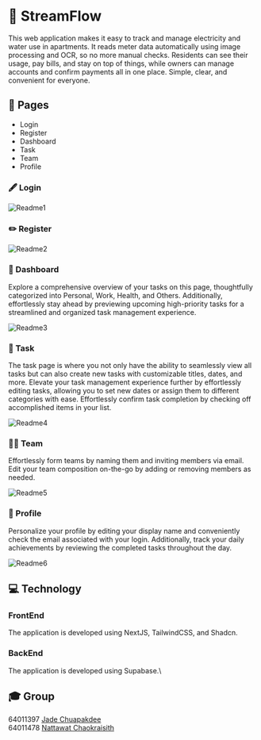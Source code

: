 # 📝 StreamFlow

This web application makes it easy to track and manage electricity and water use in apartments. It reads meter data automatically using image processing and OCR, so no more manual checks. Residents can see their usage, pay bills, and stay on top of things, while owners can manage accounts and confirm payments all in one place. Simple, clear, and convenient for everyone.

## 📄 Pages
- Login
- Register
- Dashboard
- Task
- Team
- Profile

### 🖋️ Login
![Readme1](https://github.com/NattawatC/checkit/assets/90686843/e404169b-d56f-428f-9211-87ac16828b3e.png)

### ✏️ Register
![Readme2](https://github.com/NattawatC/checkit/assets/90686843/b8f26bef-dab8-4c56-85b4-5af8388d92a0.png)


### 📌 Dashboard
Explore a comprehensive overview of your tasks on this page, thoughtfully categorized into Personal, Work, Health, and Others. Additionally, effortlessly stay ahead by previewing upcoming high-priority tasks for a streamlined and organized task management experience.

![Readme3](https://github.com/NattawatC/checkit/assets/90686843/b495d8e2-c085-4aaf-8a15-58742515c22f.png)



### 📝 Task
The task page is where you not only have the ability to seamlessly view all tasks but can also create new tasks with customizable titles, dates, and more. Elevate your task management experience further by effortlessly editing tasks, allowing you to set new dates or assign them to different categories with ease. Effortlessly confirm task completion by checking off accomplished items in your list.

![Readme4](https://github.com/NattawatC/checkit/assets/90686843/d3eaf93c-7a3b-46ff-ac44-4794d447c211.png)



### 🤝🏻 Team
Effortlessly form teams by naming them and inviting members via email. Edit your team composition on-the-go by adding or removing members as needed.

![Readme5](https://github.com/NattawatC/checkit/assets/90686843/15af2524-2605-430b-9a66-82831962bb84.png)



### 👤 Profile
Personalize your profile by editing your display name and conveniently check the email associated with your login. Additionally, track your daily achievements by reviewing the completed tasks throughout the day.

![Readme6](https://github.com/NattawatC/checkit/assets/90686843/95506ba0-2e10-4aa9-a52f-1b0caf100671.png)



## 💻 Technology
### FrontEnd 
The application is developed using NextJS, TailwindCSS, and Shadcn.
### BackEnd
The application is developed using Supabase.\

## 🎓 Group
64011397 [Jade Chuapakdee](https://github.com/jimmy666k)\
64011478 [Nattawat Chaokraisith](https://github.com/NattawatC)
